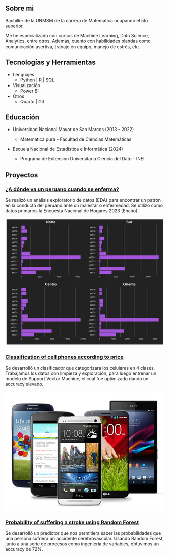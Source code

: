 ## Sobre mi

Bachiller de la UNMSM de la carrera de Matemática ocupando el 5to superior.

Me he especializado con cursos de Machine Learning, Data Science, Analytics, entre otros. Además, cuento con habilidades blandas como comunicación asertiva, trabajo en equipo, manejo de estrés, etc.

## Tecnologías y Herramientas

- Lenguajes
  - Python | R | SQL
- Visualización
  - Power BI
- Otros
  - Quarto | Git

## Educación

- Universidad Nacional Mayor de San Marcos (2013 - 2022)

  - Matemática pura - Facultad de Ciencias Matemáticas

- Escuela Nacional de Estadística e Informática (2024)
  - Programa de Extensión Universitaria Ciencia del Dato – INEI

## Proyectos

### [¿A dónde va un peruano cuando se enferma?](https://alexanderpereda.github.io/enaho-23-400-salud/main.html)

Se realizó un análisis exploratorio de datos (EDA) para encontrar un patrón en la conducta del peruano ante un malestar o enfermedad.
Se utilizo como datos primarios la Encuesta Nacional de Hogares 2023 (Enaho).

![Grafico de barras](/assets/img/barras.png)

### [Classification of cell phones according to price](https://github.com/AlexanderPereda/Alexander-Pereda-Projects/blob/main/Cell%20phone%20price%20ranking%20with%20SVM.ipynb)

Se desarrolló un clasificador que categorizara los celulares en 4 clases. Trabajamos los datos con limpieza y exploración, para luego entrenar un modelo de Support Vector Machine, el cual fue optimizado dando un accuracy elevado.

![Bike Study](/assets/img/celphones.png)

### [Probability of suffering a stroke using Random Forest](https://github.com/AlexanderPereda/Alexander-Pereda-Projects/blob/main/Probability%20of%20suffering%20a%20stroke%20using%20Random%20Forest.ipynb)

Se desarrolló un predictor que nos permitiera saber las probabilidades que una persona sufriera un accidente cerebrovascular. Usando Random Forest, junto a una serie de procesos como ingeniería de variables, obtuvimos un accuracy de 72%.
